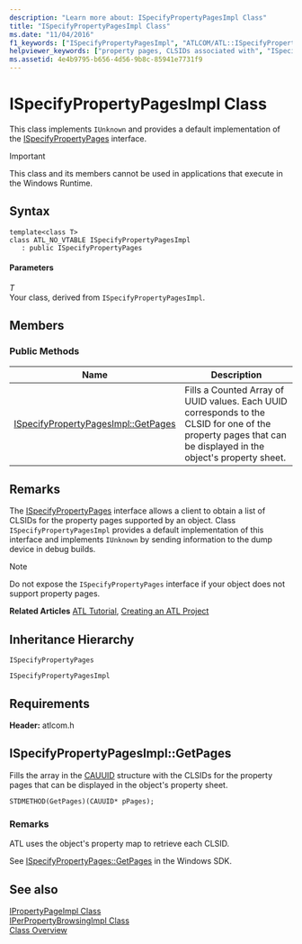 ```yaml
---
description: "Learn more about: ISpecifyPropertyPagesImpl Class"
title: "ISpecifyPropertyPagesImpl Class"
ms.date: "11/04/2016"
f1_keywords: ["ISpecifyPropertyPagesImpl", "ATLCOM/ATL::ISpecifyPropertyPagesImpl", "ATLCOM/ATL::ISpecifyPropertyPagesImpl::GetPages"]
helpviewer_keywords: ["property pages, CLSIDs associated with", "ISpecifyPropertyPages", "ISpecifyPropertyPagesImpl class"]
ms.assetid: 4e4b9795-b656-4d56-9b8c-85941e7731f9
---
```

# ISpecifyPropertyPagesImpl Class

This class implements `IUnknown` and provides a default implementation of the [ISpecifyPropertyPages](/windows/win32/api/ocidl/nn-ocidl-ispecifypropertypages) interface.

> [!IMPORTANT]
> This class and its members cannot be used in applications that execute in the Windows Runtime.

## Syntax

```
template<class T>
class ATL_NO_VTABLE ISpecifyPropertyPagesImpl
   : public ISpecifyPropertyPages
```

#### Parameters

*T*<br/>
Your class, derived from `ISpecifyPropertyPagesImpl`.

## Members

### Public Methods

|Name|Description|
|----------|-----------------|
|[ISpecifyPropertyPagesImpl::GetPages](#getpages)|Fills a Counted Array of UUID values. Each UUID corresponds to the CLSID for one of the property pages that can be displayed in the object's property sheet.|

## Remarks

The [ISpecifyPropertyPages](/windows/win32/api/ocidl/nn-ocidl-ispecifypropertypages) interface allows a client to obtain a list of CLSIDs for the property pages supported by an object. Class `ISpecifyPropertyPagesImpl` provides a default implementation of this interface and implements `IUnknown` by sending information to the dump device in debug builds.

> [!NOTE]
> Do not expose the `ISpecifyPropertyPages` interface if your object does not support property pages.

**Related Articles** [ATL Tutorial](../../atl/active-template-library-atl-tutorial.md), [Creating an ATL Project](../../atl/reference/creating-an-atl-project.md)

## Inheritance Hierarchy

`ISpecifyPropertyPages`

`ISpecifyPropertyPagesImpl`

## Requirements

**Header:** atlcom.h

## <a name="getpages"></a> ISpecifyPropertyPagesImpl::GetPages

Fills the array in the [CAUUID](/windows/win32/api/ocidl/ns-ocidl-cauuid) structure with the CLSIDs for the property pages that can be displayed in the object's property sheet.

```
STDMETHOD(GetPages)(CAUUID* pPages);
```

### Remarks

ATL uses the object's property map to retrieve each CLSID.

See [ISpecifyPropertyPages::GetPages](/windows/win32/api/ocidl/nf-ocidl-ispecifypropertypages-getpages) in the Windows SDK.

## See also

[IPropertyPageImpl Class](../../atl/reference/ipropertypageimpl-class.md)<br/>
[IPerPropertyBrowsingImpl Class](../../atl/reference/iperpropertybrowsingimpl-class.md)<br/>
[Class Overview](../../atl/atl-class-overview.md)
